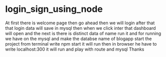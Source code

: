# login_sign_using_node
At first there is welcome page then go ahead then we will login after that that login data will save in mysql then when we click inter that dashboard will open and the next is there is  distinct data of name 
run it and for running we have on the mysql and make the databse name of blogapp  start the project from terminal write npm start it will run then in browser he have to write localhost:300 it will run and play with route and mysql
Thanks
